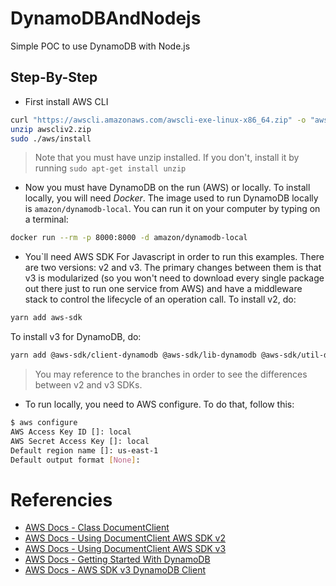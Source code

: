 # DynamoDBAndNodejs
Simple POC to use DynamoDB with Node.js

## Step-By-Step
- First install AWS CLI
```bash
curl "https://awscli.amazonaws.com/awscli-exe-linux-x86_64.zip" -o "awscliv2.zip"
unzip awscliv2.zip
sudo ./aws/install
```
> Note that you must have unzip installed. If you don't, install it by running ``` sudo apt-get install unzip ```

- Now you must have DynamoDB on the run (AWS) or locally. To install locally, you will need <i>Docker</i>. The image used to run DynamoDB locally is ```amazon/dynamodb-local```. You can run it on your computer by typing on a terminal:
```bash
docker run --rm -p 8000:8000 -d amazon/dynamodb-local
```

- You`ll need AWS SDK For Javascript in order to run this examples. There are two versions: v2 and v3. The primary changes between them is that v3 is modularized (so you won't need to download every single package out there just to run one service from AWS) and have a middleware stack to control the lifecycle of an operation call. To install v2, do:
```bash
yarn add aws-sdk
```
To install v3 for DynamoDB, do:
```bash
yarn add @aws-sdk/client-dynamodb @aws-sdk/lib-dynamodb @aws-sdk/util-dynamodb
```
> You may reference to the branches in order to see the differences between v2 and v3 SDKs.

- To run locally, you need to AWS configure. To do that, follow this:
```bash
$ aws configure
AWS Access Key ID []: local
AWS Secret Access Key []: local
Default region name []: us-east-1
Default output format [None]:
```

# Referencies
- [AWS Docs - Class DocumentClient](https://docs.aws.amazon.com/AWSJavaScriptSDK/latest/AWS/DynamoDB/DocumentClient.html)
- [AWS Docs - Using DocumentClient AWS SDK v2](https://docs.aws.amazon.com/sdk-for-javascript/v2/developer-guide/dynamodb-example-document-client.html)
- [AWS Docs - Using DocumentClient AWS SDK v3](https://docs.aws.amazon.com/sdk-for-javascript/v3/developer-guide/dynamodb-example-dynamodb-utilities.html)
- [AWS Docs - Getting Started With DynamoDB](https://docs.amazonaws.cn/en_us/amazondynamodb/latest/developerguide/GettingStartedDynamoDB.html)
- [AWS Docs - AWS SDK v3 DynamoDB Client](https://docs.aws.amazon.com/AWSJavaScriptSDK/v3/latest/clients/client-dynamodb/globals.html)